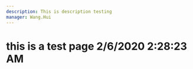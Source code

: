 ```yaml
---
description: This is description testing
manager: Wang.Hui
---
```

# this is a test page 2/6/2020 2:28:23 AM